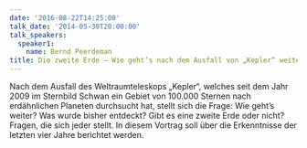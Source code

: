 ```yaml
---
date: '2016-08-22T14:25:00'
talk_date: '2014-05-30T20:00:00'
talk_speakers:
  speaker1:
    name: Bernd Peerdeman
title: Die zweite Erde – Wie geht’s nach dem Ausfall von „Kepler“ weiter?
---
```


Nach dem Ausfall des Weltraumteleskops „Kepler“, welches seit dem Jahr 2009 im Sternbild Schwan ein Gebiet von 100.000 Sternen nach erdähnlichen Planeten durchsucht hat, stellt sich die Frage: Wie geht’s weiter? Was wurde bisher entdeckt? Gibt es eine zweite Erde oder nicht? Fragen, die sich jeder stellt. In diesem Vortrag soll über die Erkenntnisse der letzten vier Jahre berichtet werden.